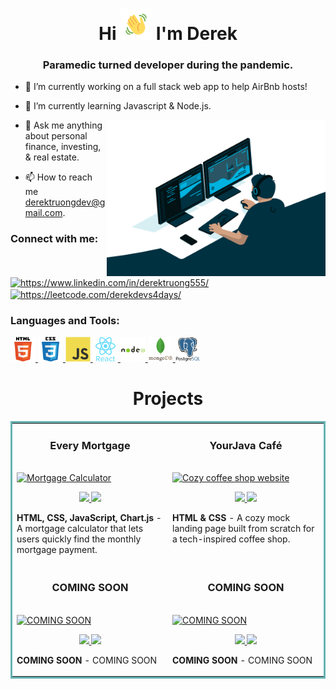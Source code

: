 <h1 align="center">Hi <img src="https://github.com/derekdevs4days/derekdevs4days/blob/main/Wave.gif" height="50px" width="50px">  I'm Derek</h1>

<h3 align="center">Paramedic turned developer during the pandemic.</h3>


- 🔭 I’m currently working on a full stack web app to help AirBnb hosts!

- 🌱 I’m currently learning Javascript & Node.js.
 <img src="https://github.com/derekdevs4days/derekdevs4days/blob/main/img/coding.gif" height="250px" width="350px" align="right">

- 💬 Ask me anything about personal finance, investing, & real estate.

- 📫 How to reach me derektruongdev@gmail.com.



<h3 align="left">Connect with me:</h3>
<p align="left">
<a href="https://linkedin.com/in/derektruong555/" target="blank"><img align="center" src="https://raw.githubusercontent.com/rahuldkjain/github-profile-readme-generator/master/src/images/icons/Social/linked-in-alt.svg" alt="https://www.linkedin.com/in/derektruong555/" height="30" width="40" /></a>
<a href="https://www.leetcode.com/https://leetcode.com/derekdevs4days/" target="blank"><img align="center" src="https://raw.githubusercontent.com/rahuldkjain/github-profile-readme-generator/master/src/images/icons/Social/leet-code.svg" alt="https://leetcode.com/derekdevs4days/" height="30" width="40" /></a>
</p>

<h3 align="left">Languages and Tools:</h3>
<p align="left">  <a href="https://www.w3.org/html/" target="_blank" rel="noreferrer"> <img src="https://raw.githubusercontent.com/devicons/devicon/master/icons/html5/html5-original-wordmark.svg" alt="html5" width="40" height="40"/> </a> <a href="https://www.w3schools.com/css/" target="_blank" rel="noreferrer"> <img src="https://raw.githubusercontent.com/devicons/devicon/master/icons/css3/css3-original-wordmark.svg" alt="css3" width="40" height="40"/> </a> <a href="https://developer.mozilla.org/en-US/docs/Web/JavaScript" target="_blank" rel="noreferrer"> <img src="https://raw.githubusercontent.com/devicons/devicon/master/icons/javascript/javascript-original.svg" alt="javascript" width="40" height="40"/> </a> <a href="https://reactjs.org/" target="_blank" rel="noreferrer"> <img src="https://raw.githubusercontent.com/devicons/devicon/master/icons/react/react-original-wordmark.svg" alt="react" width="40" height="40"/> </a> </a> <a href="https://nodejs.org" target="_blank" rel="noreferrer"> <img src="https://raw.githubusercontent.com/devicons/devicon/master/icons/nodejs/nodejs-original-wordmark.svg" alt="nodejs" width="40" height="40"/> </a> <a href="https://www.mongodb.com/" target="_blank" rel="noreferrer"> <img src="https://raw.githubusercontent.com/devicons/devicon/master/icons/mongodb/mongodb-original-wordmark.svg" alt="mongodb" width="40" height="40"/> <a href="https://www.postgresql.org" target="_blank" rel="noreferrer"> <img src="https://raw.githubusercontent.com/devicons/devicon/master/icons/postgresql/postgresql-original-wordmark.svg" alt="postgresql" width="40" height="40"/> </a>  </p>

<h1 align="center">Projects</h1>
<table bordercolor="#66b2b2">
  
  <tr>
    <td width="50%" valign="top">
      <h3 align="center">Every Mortgage</h3>
        <br />
        <a target="_blank" href="https://everymortgage.netlify.app">
            <img src="img/gif2.gif" width="100%" alt="Mortgage Calculator"/>
        </a>
        <br />
        <p align="center">
          
  <a href="https://github.com/derekdevs4days/Every-Mortgage-Calculator" target="_blank">
    <img src="https://img.shields.io/static/v1?label=|&message=REPO&color=23555f&style=plastic&logo=github&logo-color=white"/>
  </a>  
  <a href="https://everymortgage.netlify.app" target="_blank">
    <img src="https://img.shields.io/static/v1?label=|&message=WEBSITE&color=cdf998&style=plastic&logo=wordpress&logo-color=white"/>
  </a>
      </p>
        <p><strong>HTML, CSS, JavaScript, Chart.js</strong> - A mortgage calculator that lets users quickly find the monthly mortgage payment.

 </p>
    </td>
    <td width="50%" valign="top">
      <h3 align="center">YourJava Café</h3>
        <br />
      <a target="_blank" href="https://yourjavacafe.netlify.app/">
            <img src="img/yourjava.gif" width="100%"  alt="Cozy coffee shop website"/>
        </a>
        <br />
        <p align="center">
          
  <a href="https://github.com/derekdevs4days/YourJava-Cafe" target="_blank">
    <img src="https://img.shields.io/static/v1?label=|&message=REPO&color=23555f&style=plastic&logo=github&logo-color=white"/>
  </a>
  <a href="https://yourjavacafe.netlify.app/" target="_blank">
    <img src="https://img.shields.io/static/v1?label=|&message=WEBSITE&color=cdf998&style=plastic&logo=wordpress&logo-color=white""/>
  </a>
      </p>
        <p><strong>HTML & CSS</strong> - A cozy mock landing page built from scratch for a tech-inspired coffee shop.</p>
    </td>
  </tr>
  
  <tr>
    <td width="50%" valign="top">
      <h3 align="center">COMING SOON</h3>
      <br />
        <a target="_blank" href="#">
          <img src="#" width="100%" alt="COMING SOON"/>
        </a>
      <br />
        <p align="center">
  <a href="#" target="_blank">
    <img src="#"/>
  </a>
  <a href="#" target="_blank">
    <img src="#"/>
  </a>
      </p>
        <p><strong>COMING SOON</strong> - COMING SOON</p>
    </td>
    <td width="50%" valign="top">
      <h3 align="center">COMING SOON</h3>
        <br />
        <a target="_blank" href="#">
          <img src="#" width="100%" alt="COMING SOON"/>
        </a>
        <br />
        <p align="center">
          
  <a href="#" target="_blank">
    <img src="#"/>
  </a>
  <a href="#" target="_blank">
    <img src="#"/>
  </a>
      </p>
        <p><strong>COMING SOON</strong> - COMING SOON</p>
    </td>
  </tr>
</table>
